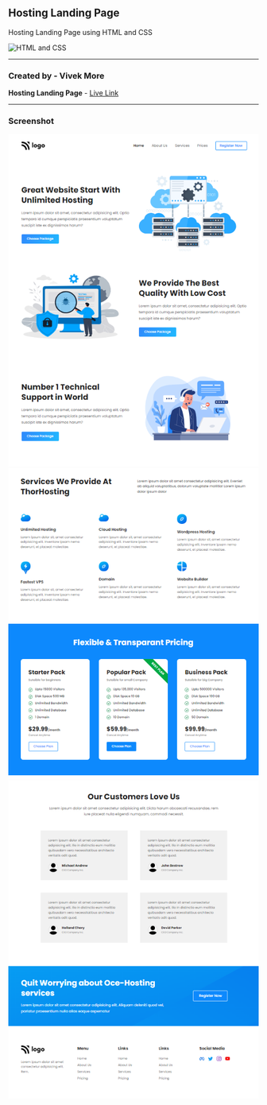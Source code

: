 ## Hosting Landing Page

Hosting Landing Page using HTML and CSS

![HTML and CSS](https://img.shields.io/badge/HTML-CSS-success)

---

### Created by - Vivek More

**Hosting Landing Page** - [Live Link](https://mrvivekmore-hosting-landing-page.netlify.app/)

---

### Screenshot

![Project Screenshot](./Screenshot/Screenshot-01.png)
![Project Screenshot](./Screenshot/Screenshot-02.png)
![Project Screenshot](./Screenshot/Screenshot-03.png)
